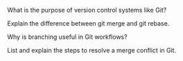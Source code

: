 What is the purpose of version control systems like Git?

Explain the difference between git merge and git rebase.

Why is branching useful in Git workflows?

List and explain the steps to resolve a merge conflict in Git.
